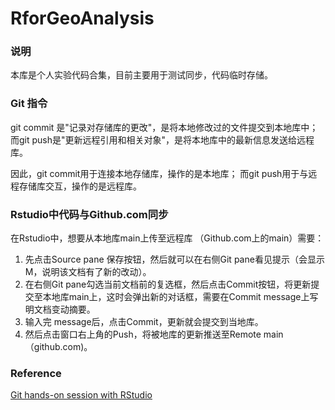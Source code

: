 # RforGeoAnalysis

### 说明

本库是个人实验代码合集，目前主要用于测试同步，代码临时存储。

### Git 指令

git commit 是"记录对存储库的更改"，是将本地修改过的文件提交到本地库中； 而git push是"更新远程引用和相关对象"，是将本地库中的最新信息发送给远程库。

因此，git commit用于连接本地存储库，操作的是本地库； 而git push用于与远程存储库交互，操作的是远程库。

### Rstudio中代码与Github.com同步

在Rstudio中，想要从本地库main上传至远程库 （Github.com上的main）需要：

1.  先点击Source pane 保存按钮，然后就可以在右侧Git pane看见提示（会显示M，说明该文档有了新的改动）。
2.  在右侧Git pane勾选当前文档前的复选框，然后点击Commit按钮，将更新提交至本地库main上，这时会弹出新的对话框，需要在Commit message上写明文档变动摘要。
3.  输入完 message后，点击Commit，更新就会提交到当地库。
4.  然后点击窗口右上角的Push，将被地库的更新推送至Remote main （github.com)。

### Reference

[Git hands-on session with RStudio](https://inbo.github.io/git-course/course_rstudio.html)
